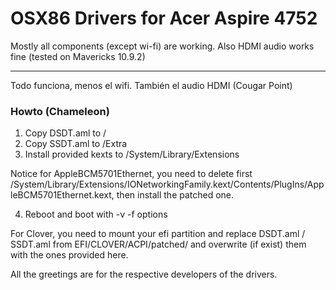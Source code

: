 # OSX86 Drivers for Acer Aspire 4752
Mostly all components (except wi-fi) are working. Also HDMI audio works fine (tested on Mavericks 10.9.2)

------
Todo funciona, menos el wifi. También el audio HDMI (Cougar Point)

### Howto (Chameleon)

1. Copy DSDT.aml to /
2. Copy SSDT.aml to /Extra
3. Install provided kexts to /System/Library/Extensions
   
  Notice for AppleBCM5701Ethernet, you need to delete first     /System/Library/Extensions/IONetworkingFamily.kext/Contents/PlugIns/AppleBCM5701Ethernet.kext, then install the patched one.

4. Reboot and boot with -v -f options

For Clover, you need to mount your efi partition and replace DSDT.aml / SSDT.aml from EFI/CLOVER/ACPI/patched/ and overwrite (if exist) them with the ones provided here.

All the greetings are for the respective developers of the drivers.



